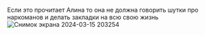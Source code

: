 Если это прочитает Алина то она не должна говорить шутки про наркоманов и делать закладки на всю свою жизнь
![Снимок экрана 2024-03-15 203254](https://github.com/MrTooz/pew-pew/assets/154754632/90535db4-ad9a-41ea-a20b-8f0e56d01e41)

